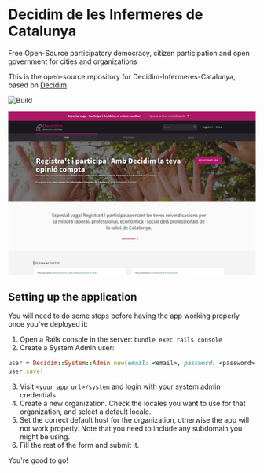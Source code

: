 # Decidim de les Infermeres de Catalunya

Free Open-Source participatory democracy, citizen participation and open government for cities and organizations

This is the open-source repository for Decidim-Infermeres-Catalunya, based on [Decidim](https://github.com/decidim/decidim).

![Build](https://github.com/Platoniq/decidim-infermeresdecatalunya/workflows/Test/badge.svg?branch=master)

![Infermeres Homepage](app/assets/images/screenshot.png)

## Setting up the application

You will need to do some steps before having the app working properly once you've deployed it:

1. Open a Rails console in the server: `bundle exec rails console`
2. Create a System Admin user:

```ruby
user = Decidim::System::Admin.new(email: <email>, password: <password>, password_confirmation: <password>)
user.save!
```

3. Visit `<your app url>/system` and login with your system admin credentials
4. Create a new organization. Check the locales you want to use for that organization, and select a default locale.
5. Set the correct default host for the organization, otherwise the app will not work properly. Note that you need to include any subdomain you might be using.
6. Fill the rest of the form and submit it.

You're good to go!
